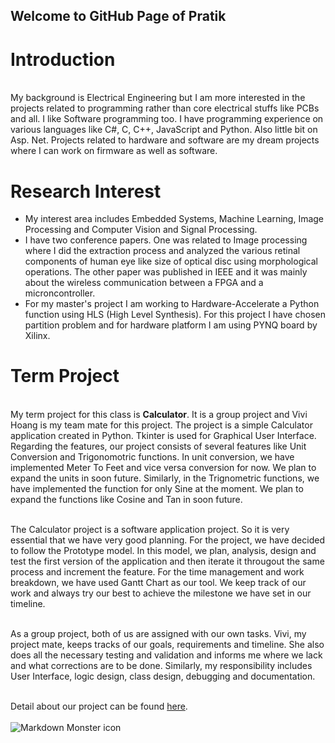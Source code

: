 ## Welcome to GitHub Page of Pratik
# Introduction
<br>My background is Electrical Engineering but I am more interested in the projects related to programming rather than core electrical stuffs like PCBs and all. I like Software programming too. I have programming experience on various languages like C#, C, C++, JavaScript and Python. Also little bit on Asp. Net. Projects related to hardware and software are my dream projects where I can work on firmware as well as software.

# Research Interest

* My interest area includes Embedded Systems, Machine Learning, Image Processing and Computer Vision and Signal Processing.
* I have two conference papers. One was related to Image processing where I did the extraction process and analyzed the various retinal components of human eye like size of optical disc using morphological operations. The other paper was published in IEEE and it was mainly about the wireless communication between a FPGA and a microncontroller.
* For my master's project I am working to Hardware-Accelerate a Python function using HLS (High Level Synthesis). For this project I have chosen partition problem and for hardware platform I am using PYNQ board by Xilinx.  

# Term Project
<br>My term project for this class is <b>Calculator</b>. It is a group project and Vivi Hoang is my team mate for this project. 
The project is a simple Calculator application created in Python. Tkinter is used for Graphical User Interface. Regarding the features, our project consists of several features like Unit Conversion and Trigonomotric functions. In unit conversion, we have implemented Meter To Feet and vice versa conversion for now. We plan to expand the units in soon future. Similarly, in the Trignometric functions, we have implemented the function for only Sine at the moment. We plan to expand the functions like Cosine and Tan in soon future. 

<br>The Calculator project is a software application project. So it is very essential that we have very good planning. For the project, we have decided to follow the Prototype model. In this model, we plan, analysis, design and test the first version of the application and then iterate it througout the same process and increment the feature. For the time management and work breakdown, we have used Gantt Chart as our tool. We keep track of our work and always try our best to achieve the milestone we have set in our timeline. 

<br>As a group project, both of us are assigned with our own tasks. Vivi, my project mate, keeps tracks of our goals, requirements and timeline. She also does all the necessary testing and validation and informs me where we lack and what corrections are to be done. Similarly, my responsibility includes User Interface, logic design, class design, debugging and documentation. 

<br> Detail about our project can be found <a href="https://i.kym-cdn.com/photos/images/masonry/000/873/442/5b0.jpg">here</a>.
<br>
<br>
<img src="https://i.kym-cdn.com/photos/images/masonry/000/873/442/5b0.jpg" alt="Markdown Monster icon" style="float: left; margin-right: 10px;" />

